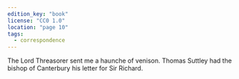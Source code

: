 ```yaml
---
edition_key: "book"
license: "CC0 1.0"
location: "page 10"
tags:
  - correspondence
---
```

The Lord Threasorer sent me
a haunche of venison. Thomas Suttley had the bishop of
Canterbury his letter for Sir Richard.
